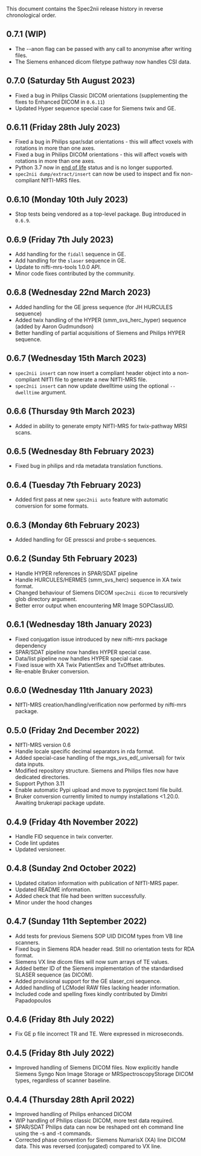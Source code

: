 This document contains the Spec2nii release history in reverse chronological order.

0.7.1 (WIP)
--------------------------------
- The --anon flag can be passed with any call to anonymise after writing files.
- The Siemens enhanced dicom filetype pathway now handles CSI data.

0.7.0 (Saturday 5th August 2023)
--------------------------------
- Fixed a bug in Philips Classic DICOM orientations (supplementing the fixes to Enhanced DICOM in `0.6.11`)
- Updated Hyper sequence special case for Siemens twix and GE.

0.6.11 (Friday 28th July 2023)
------------------------------
- Fixed a bug in Philips spar/sdat orientations - this will affect voxels with rotations in more than one axes.
- Fixed a bug in Philips DICOM orientations - this will affect voxels with rotations in more than one axes.
- Python 3.7 now in [end of life](https://devguide.python.org/versions/) status and is no longer supported.
- `spec2nii dump/extract/insert` can now be used to inspect and fix non-compliant NIfTI-MRS files.

0.6.10 (Monday 10th July 2023)
------------------------------
- Stop tests being vendored as a top-level package. Bug introduced in `0.6.9`.

0.6.9 (Friday 7th July 2023)
----------------------------
- Add handling for the `fidall` sequence in GE.
- Add handling for the `slaser` sequence in GE.
- Update to nifti-mrs-tools 1.0.0 API.
- Minor code fixes contributed by the community.

0.6.8 (Wednesday 22nd March 2023)
---------------------------------
- Added handling for the GE jpress sequence (for JH HURCULES sequence)
- Added twix handling of the HYPER (smm_svs_herc_hyper) sequence (added by Aaron Gudmundson)
- Better handling of partial acquisitions of Siemens and Philips HYPER sequence.

0.6.7 (Wednesday 15th March 2023)
---------------------------------
- `spec2nii insert` can now insert a compliant header object into a non-compliant NIfTI file to generate a new NIfTI-MRS file.
- `spec2nii insert` can now update dwelltime using the optional `--dwelltime` argument.

0.6.6 (Thursday 9th March 2023)
-------------------------------
- Added in ability to generate empty NIfTI-MRS for twix-pathway MRSI scans.

0.6.5 (Wednesday 8th February 2023)
-----------------------------------
- Fixed bug in philips and rda metadata translation functions.

0.6.4 (Tuesday 7th February 2023)
---------------------------------
- Added first pass at new `spec2nii auto` feature with automatic conversion for some formats.

0.6.3 (Monday 6th February 2023)
--------------------------------
- Added handling for GE presscsi and probe-s sequences.

0.6.2 (Sunday 5th February 2023)
----------------------------------
- Handle HYPER references in SPAR/SDAT pipeline
- Handle HURCULES/HERMES (smm_svs_herc) sequence in XA twix format.
- Changed behaviour of Siemens DICOM `spec2nii dicom` to recursively glob directory argument.
- Better error output when encountering MR Image SOPClassUID.

0.6.1 (Wednesday 18th January 2023)
-----------------------------------
- Fixed conjugation issue introduced by new nifti-mrs package dependency
- SPAR/SDAT pipeline now handles HYPER special case.
- Data/list pipeline now handles HYPER special case.
- Fixed issue with XA Twix PatientSex and TxOffset attributes.
- Re-enable Bruker conversion.

0.6.0 (Wednesday 11th January 2023)
-----------------------------------
- NIfTI-MRS creation/handling/verification now performed by nifti-mrs package.

0.5.0 (Friday 2nd December 2022)
--------------------------------
- NIfTI-MRS version 0.6
- Handle locale specific decimal separators in rda format.
- Added special-case handling of the mgs_svs_ed(_universal) for twix data inputs.
- Modified repository structure. Siemens and Philips files now have dedicated directories.
- Support Python 3.11
- Enable automatic Pypi upload and move to pyproject.toml file build.
- Bruker conversion currently limited to numpy installations <1.20.0. Awaiting brukerapi package update.

0.4.9 (Friday 4th November 2022)
--------------------------------
- Handle FID sequence in twix converter.
- Code lint updates
- Updated versioneer.

0.4.8 (Sunday 2nd October 2022)
-------------------------------
- Updated citation information with publication of NIfTI-MRS paper.
- Updated README information.
- Added check that file had been written successfully.
- Minor under the hood changes

0.4.7 (Sunday 11th September 2022)
----------------------------------
- Add tests for previous Siemens SOP UID DICOM types from VB line scanners.
- Fixed bug in Siemens RDA header read. Still no orientation tests for RDA format.
- Siemens VX line dicom files will now sum arrays of TE values.
- Added better ID of the Siemens implementation of the standardised SLASER sequence (as DICOM).
- Added provisional support for the GE slaser_cni sequence.
- Added handling of LCModel RAW files lacking header information.
- Included code and spelling fixes kindly contributed by Dimitri Papadopoulos

0.4.6 (Friday 8th July 2022)
----------------------------
- Fix GE p file incorrect TR and TE. Were expressed in microseconds.

0.4.5 (Friday 8th July 2022)
----------------------------
- Improved handling of Siemens DICOM files. Now explicitly handle Siemens Syngo Non Image Storage or MRSpectroscopyStorage DICOM types, regardless of scanner baseline.

0.4.4 (Thursday 28th April 2022)
--------------------------------
- Improved handling of Philips enhanced DICOM
- WIP handling of Philips classic DICOM, more test data required.
- SPAR/SDAT Philips data can now be reshaped ont eh command line using the -s and -t commands.
- Corrected phase convention for Siemens NumarisX (XA) line DICOM data. This was reversed (conjugated) compared to VX line.
